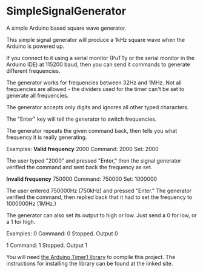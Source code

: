 # SimpleSignalGenerator
A simple Arduino based square wave generator.

This simple signal generator will produce a 1kHz square wave when the Arduino is powered up.

If you connect to it using a serial monitor (PuTTy or the serial monitor in the Arduino IDE) at 115200 baud, then you can send it commands to generate different frequencies.

The generator works for frequencies between 32Hz and 1MHz.  Not all frequencies are allowed - the dividers used for the timer can't be set to generate all frequencies.

The generator accepts only digits and ignores all other typed characters.

The "Enter" key will tell the generator to switch frequencies.

The generator repeats the given command back, then tells you what frequency it is really generating.

Examples:
**Valid frequency**
2000
Command: 2000
Set: 2000

The user typed "2000" and pressed "Enter," then the signal generator verified the command and sent back the frequency as set.

**Invalid frequency**
750000
Command: 750000
Set: 1000000

The user entered 750000Hz (750kHz) and pressed "Enter."  The generator verified the command, then replied back that it had to set the frequency to 1000000Hz (1MHz.) 

The generator can also set its output to high or low.  Just send a 0 for low, or a 1 for high.

Examples:
0
Command: 0
Stopped.  Output 0

1
Command: 1
Stopped.  Output 1


You will need [the Arduino Timer1 library](https://www.arduinolibraries.info/libraries/timer-one) to compile this project.  The instructions for installing the library can be found at the linked site.

